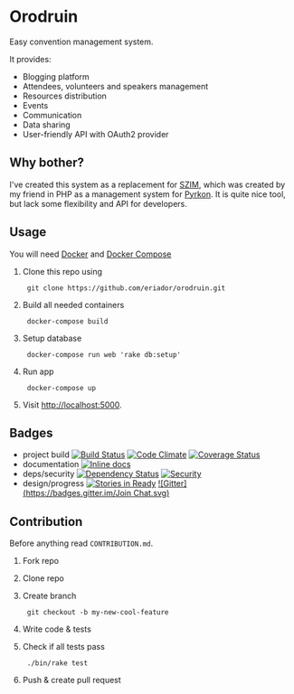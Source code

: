 # Orodruin

Easy convention management system.

It provides:

- Blogging platform
- Attendees, volunteers and speakers management
- Resources distribution
- Events
- Communication
- Data sharing
- User-friendly API with OAuth2 provider

## Why bother?

I've created this system as a replacement for [SZIM][SZIM], which was created
by my friend in PHP as a management system for [Pyrkon][Pyrkon]. It is quite
nice tool, but lack some flexibility and API for developers.

## Usage

You will need [Docker][docker] and [Docker Compose][compose]

1. Clone this repo using

        git clone https://github.com/eriador/orodruin.git

2. Build all needed containers

        docker-compose build

3. Setup database

        docker-compose run web 'rake db:setup'

4. Run app

        docker-compose up

3. Visit <http://localhost:5000>.

## Badges

* project build
  [![Build Status](https://travis-ci.org/eriador/orodruin.svg?branch=master)](https://travis-ci.org/eriador/orodruin)
  [![Code Climate](https://codeclimate.com/github/eriador/orodruin.png)](https://codeclimate.com/github/eriador/orodruin)
  [![Coverage Status](https://coveralls.io/repos/eriador/orodruin/badge.png)](https://coveralls.io/r/eriador/orodruin)
* documentation
  [![Inline docs](http://inch-ci.org/github/eriador/orodruin.png)](http://inch-ci.org/github/eriador/orodruin)
* deps/security
  [![Dependency Status](https://gemnasium.com/eriador/orodruin.svg)](https://gemnasium.com/eriador/orodruin)
  [![Security](https://hakiri.io/github/eriador/orodruin/master.svg)](https://hakiri.io/github/eriador/orodruin/master)
* design/progress
  [![Stories in Ready](https://badge.waffle.io/eriador/orodruin.png?label=ready)](https://waffle.io/eriador/orodruin)
  [![Gitter](https://badges.gitter.im/Join Chat.svg)](https://gitter.im/eriador/orodruin?utm_source=badge&utm_medium=badge&utm_campaign=pr-badge)

## Contribution

Before anything read `CONTRIBUTION.md`.

1. Fork repo
2. Clone repo
3. Create branch

        git checkout -b my-new-cool-feature

4. Write code & tests
5. Check if all tests pass

        ./bin/rake test

6. Push & create pull request

[SZIM]: http://projektszim.wordpress.com/ "System Zarządzania Imprezami Masowymi"
[Pyrkon]: http://www.pyrkon.pl/ "Pyrkon - Poznań's Fantasy Convention'"
[docker]: https://www.docker.com/ "Docker is an open platform for developers and sysadmins of distributed applications."
[compose]: https://docs.docker.com/compose/ "Compose is a tool for defining and running complex applications with Docker."
